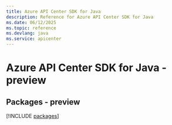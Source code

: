 ```yaml
---
title: Azure API Center SDK for Java
description: Reference for Azure API Center SDK for Java
ms.date: 06/12/2025
ms.topic: reference
ms.devlang: java
ms.service: apicenter
---
```

# Azure API Center SDK for Java - preview
## Packages - preview
[!INCLUDE [packages](api-center-index.md)]